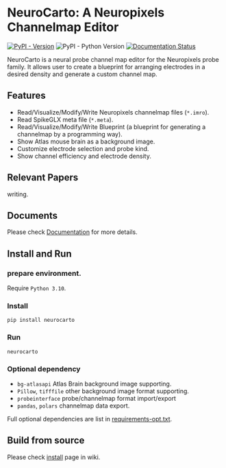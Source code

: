 NeuroCarto: A Neuropixels Channelmap Editor
===========================================

[![PyPI - Version](https://img.shields.io/pypi/v/neurocarto)](https://pypi.org/project/neurocarto/)
![PyPI - Python Version](https://img.shields.io/pypi/pyversions/neurocarto)
[![Documentation Status](https://readthedocs.org/projects/neurocarto/badge/?version=latest)](https://neurocarto.readthedocs.io/en/latest/?badge=latest)

NeuroCarto is a neural probe channel map editor for the Neuropixels probe family.
It allows user to create a blueprint for arranging electrodes in a desired density
and generate a custom channel map.

Features
--------

- Read/Visualize/Modify/Write Neuropixels channelmap files (`*.imro`).
- Read SpikeGLX meta file (`*.meta`).
- Read/Visualize/Modify/Write Blueprint (a blueprint for generating a channelmap by a programming way).
- Show Atlas mouse brain as a background image.
- Customize electrode selection and probe kind.
- Show channel efficiency and electrode density.

Relevant Papers
---------------

writing.

Documents
---------

Please check [Documentation](https://neurocarto.readthedocs.io/en/latest/) for more details.

Install and Run
---------------

### prepare environment.

Require `Python 3.10`.

### Install

```shell
pip install neurocarto
```

### Run

```shell
neurocarto
```

### Optional dependency

* `bg-atlasapi` Atlas Brain background image supporting.
* `Pillow`, `tifffile` other background image format supporting.
* `probeinterface` probe/channelmap format import/export
* `pandas`, `polars` channelmap data export.

Full optional dependencies are list in [requirements-opt.txt](requirements-opt.txt).

Build from source
-----------------

Please check [install](https://github.com/AntonioST/chmap_editor/wiki/install) page in wiki.


